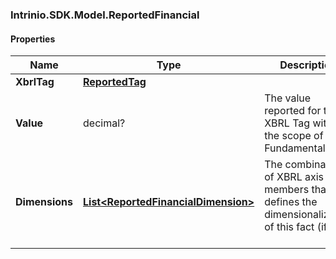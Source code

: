 [//]: # (CLASS:Intrinio.SDK.Model.ReportedFinancial)

[//]: # (KIND:object)

### Intrinio.SDK.Model.ReportedFinancial
#### Properties

[//]: # (START_DEFINITION)

Name | Type | Description
------------ | ------------- | -------------
**XbrlTag** | [**ReportedTag**](ReportedTag.md) |  &nbsp;
**Value** | decimal? | The value reported for the XBRL Tag within the scope of the Fundamental &nbsp;
**Dimensions** | [**List&lt;ReportedFinancialDimension&gt;**](ReportedFinancialDimension.md) | The combination of XBRL axis and members that defines the dimensionalization of this fact (if any) &nbsp;

[//]: # (END_DEFINITION)


[//]: # (CONTAINED_CLASS:Intrinio.SDK.Model.ReportedTag)


[//]: # (CONTAINED_CLASS:Intrinio.SDK.Model.ReportedFinancialDimension)


